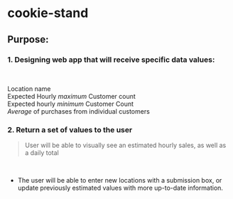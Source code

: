 # cookie-stand
## Purpose:
### 1. Designing web app that will receive specific data values:
<br>

 Location name<br>
 Expected Hourly *maximum* Customer count<br>
 Expected hourly *minimum* Customer Count<br>
 _Average_ of purchases from individual customers <br>

### 2. Return a set of values to the user
>User will be able to visually see an estimated hourly sales, as well as a daily total
<br>

* The user will be able to enter new locations with a submission box, or update previously estimated values with more up-to-date information.